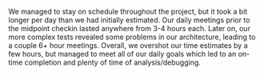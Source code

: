 We managed to stay on schedule throughout the project, but it took a bit longer per day than we had initially estimated. Our daily meetings prior to the midpoint checkin lasted anywhere from 3-4 hours each. Later on, our more complex tests revealed some problems in our architecture, leading to a couple 6+ hour meetings. Overall, we overshot our time estimates by a few hours, but managed to meet all of our daily goals which led to an on-time completion and plenty of time of analysis/debugging.